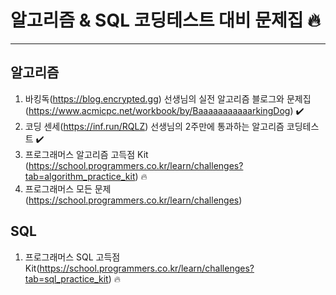 # 알고리즘 & SQL 코딩테스트 대비 문제집 🔥

---

## 알고리즘

1. 바킹독(https://blog.encrypted.gg) 선생님의 실전 알고리즘 블로그와 문제집 (https://www.acmicpc.net/workbook/by/BaaaaaaaaaaarkingDog) ✔️
2. 코딩 센세(https://inf.run/RQLZ) 선생님의 2주만에 통과하는 알고리즘 코딩테스트 ✔️
3. 프로그래머스 알고리즘 고득점 Kit (https://school.programmers.co.kr/learn/challenges?tab=algorithm_practice_kit) 🔥
4. 프로그래머스 모든 문제 (https://school.programmers.co.kr/learn/challenges)

## SQL

1. 프로그래머스 SQL 고득점 Kit(https://school.programmers.co.kr/learn/challenges?tab=sql_practice_kit) 🔥
